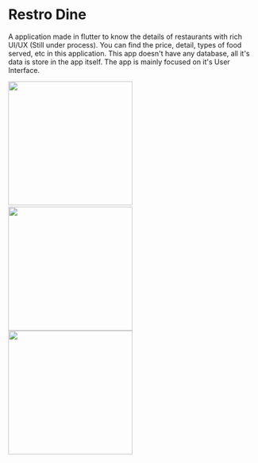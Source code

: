 # Restro Dine

A application made in flutter to know the details of restaurants with rich UI/UX (Still under process). You can find the price, detail, types of food served, etc in this application. This app doesn't have any database, all it's data is store in the app itself. The app is mainly focused on it's User Interface. 


<p float="left">
<img src="https://user-images.githubusercontent.com/31320274/90429702-cd03d580-e0e3-11ea-8a41-9581b3c1f12f.jpeg" width="250">
  &emsp;&emsp;&emsp;
<img src="https://user-images.githubusercontent.com/31320274/90429706-ce350280-e0e3-11ea-93ac-12e915d3c694.jpeg" width="250">
<br>
<img src="https://user-images.githubusercontent.com/31320274/90429709-cecd9900-e0e3-11ea-8e28-49a2f07d7d98.jpeg" width="250">
</p>

